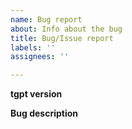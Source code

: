 ```yaml
---
name: Bug report
about: Info about the bug
title: Bug/Issue report
labels: ''
assignees: ''

---
```


**tgpt version**

**Bug description**
